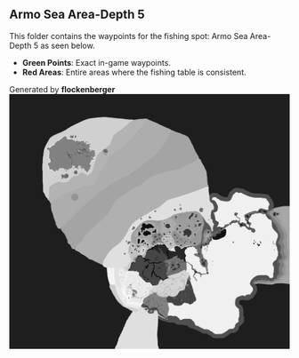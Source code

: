## Armo Sea Area-Depth 5
This folder contains the waypoints for the fishing spot: Armo Sea Area-Depth 5 as seen below.

- **Green Points**: Exact in-game waypoints.
- **Red Areas**: Entire areas where the fishing table is consistent.

Generated by **flockenberger**
![by_flockenberger](./Preview.png)